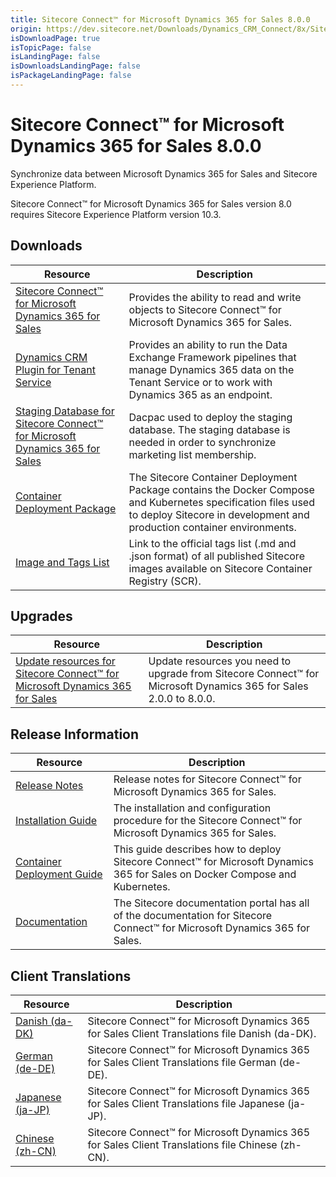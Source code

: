 ```yaml
---
title: Sitecore Connect™ for Microsoft Dynamics 365 for Sales 8.0.0
origin: https://dev.sitecore.net/Downloads/Dynamics_CRM_Connect/8x/Sitecore_Connect_for_Microsoft_Dynamics_365_for_Sales_800
isDownloadPage: true
isTopicPage: false
isLandingPage: false
isDownloadsLandingPage: false
isPackageLandingPage: false
---
```


# Sitecore Connect™ for Microsoft Dynamics 365 for Sales 8.0.0

Synchronize data between Microsoft Dynamics 365 for Sales and Sitecore Experience Platform.

  <Alert variant='warning' mb={4}>
    <AlertIcon />
    Sitecore Connect™ for Microsoft Dynamics 365 for Sales version 8.0 requires Sitecore Experience Platform version 10.3.
  </Alert>
  

## Downloads

 | Resource | Description |
 | --- | --- |
 | [Sitecore Connect™ for Microsoft Dynamics 365 for Sales](https://scdp.blob.core.windows.net/downloads/Dynamics%20CRM%20Connect/8x/Sitecore%20Connect%20for%20Microsoft%20Dynamics%20365%20for%20Sales%20800/Secure/Sitecore%20Connect%20for%20Microsoft%20Dynamics%20365%20for%20Sales%208.0.1521%20rev.%2001521.zip) | Provides the ability to read and write objects to Sitecore Connect™ for Microsoft Dynamics 365 for Sales. |
 | [Dynamics CRM Plugin for Tenant Service](https://scdp.blob.core.windows.net/downloads/Dynamics%20CRM%20Connect/8x/Sitecore%20Connect%20for%20Microsoft%20Dynamics%20365%20for%20Sales%20800/Secure/Sitecore%20Connect%20for%20Microsoft%20Dynamics%20365%20for%20Sales%20Plugin%20for%20Tenant%20Service%208.0.1521%20rev.%2001521.scwdp.zip) | Provides an ability to run the Data Exchange Framework pipelines that manage Dynamics 365 data on the Tenant Service or to work with Dynamics 365 as an endpoint. |
 | [Staging Database for Sitecore Connect™ for Microsoft Dynamics 365 for Sales](https://scdp.blob.core.windows.net/downloads/Dynamics%20CRM%20Connect/8x/Sitecore%20Connect%20for%20Microsoft%20Dynamics%20365%20for%20Sales%20800/Secure/Sitecore.DataExchange.Staging.dacpac) | Dacpac used to deploy the staging database. The staging database is needed in order to synchronize marketing list membership. |
 | [Container Deployment Package](https://github.com/Sitecore/container-deployment/releases/tag/dcrm%2F8.0.1521.01521.209) | The Sitecore Container Deployment Package contains the Docker Compose and Kubernetes specification files used to deploy Sitecore in development and production container environments. |
 | [Image and Tags List](https://github.com/Sitecore/docker-images/tree/master/tags) | Link to the official tags list (.md and .json format) of all published Sitecore images available on Sitecore Container Registry (SCR). |

## Upgrades

 | Resource | Description |
 | --- | --- |
 | [Update resources for Sitecore Connect™ for Microsoft Dynamics 365 for Sales](/downloads/Resource_files_for_Modules/1x/Resource_files_for_Modules_100) | Update resources you need to upgrade from Sitecore Connect™ for Microsoft Dynamics 365 for Sales 2.0.0 to 8.0.0. |

## Release Information

 | Resource | Description |
 | --- | --- |
 | [Release Notes](/downloads/Dynamics_CRM_Connect/8x/Sitecore_Connect_for_Microsoft_Dynamics_365_for_Sales_800/Release_Notes) | Release notes for Sitecore Connect™ for Microsoft Dynamics 365 for Sales. |
 | [Installation Guide](https://doc.sitecore.com/xp/en/developers/dynamics-crm-connect/80/sitecore-connect-for-microsoft-dynamics-365-for-sales/install-sitecore-connect-for-microsoft-dynamics-for-sales-365-on-prem.html) | The installation and configuration procedure for the Sitecore Connect™ for Microsoft Dynamics 365 for Sales. |
 | [Container Deployment Guide](https://doc.sitecore.com/xp/en/developers/dynamics-crm-connect/80/sitecore-connect-for-microsoft-dynamics-365-for-sales/install-sitecore-connect-for-microsoft-dynamics-365-for-sales-on-containers.html) | This guide describes how to deploy Sitecore Connect™ for Microsoft Dynamics 365 for Sales on Docker Compose and Kubernetes. |
 | [Documentation](https://doc.sitecore.com/xp/en/developers/dynamics-crm-connect/80/sitecore-connect-for-microsoft-dynamics-365-for-sales/index-en.html) | The Sitecore documentation portal has all of the documentation for Sitecore Connect™ for Microsoft Dynamics 365 for Sales. |

## Client Translations

 | Resource | Description |
 | --- | --- |
 | [Danish (da-DK)](https://scdp.blob.core.windows.net/downloads/Dynamics%20CRM%20Connect/8x/Sitecore%20Connect%20for%20Microsoft%20Dynamics%20365%20for%20Sales%20800/Secure/Sitecore%20Connect%20for%20Microsoft%20Dynamics%20365%20for%20Sales%208.0.1521%20rev.%2001521%20(da-DK).zip) | Sitecore Connect™ for Microsoft Dynamics 365 for Sales Client Translations file Danish (da-DK). |
 | [German (de-DE)](https://scdp.blob.core.windows.net/downloads/Dynamics%20CRM%20Connect/8x/Sitecore%20Connect%20for%20Microsoft%20Dynamics%20365%20for%20Sales%20800/Secure/Sitecore%20Connect%20for%20Microsoft%20Dynamics%20365%20for%20Sales%208.0.1521%20rev.%2001521%20(de-DE).zip) | Sitecore Connect™ for Microsoft Dynamics 365 for Sales Client Translations file German (de-DE). |
 | [Japanese (ja-JP)](https://scdp.blob.core.windows.net/downloads/Dynamics%20CRM%20Connect/8x/Sitecore%20Connect%20for%20Microsoft%20Dynamics%20365%20for%20Sales%20800/Secure/Sitecore%20Connect%20for%20Microsoft%20Dynamics%20365%20for%20Sales%208.0.1521%20rev.%2001521%20(ja-JP).zip) | Sitecore Connect™ for Microsoft Dynamics 365 for Sales Client Translations file Japanese (ja-JP). |
 | [Chinese (zh-CN)](https://scdp.blob.core.windows.net/downloads/Dynamics%20CRM%20Connect/8x/Sitecore%20Connect%20for%20Microsoft%20Dynamics%20365%20for%20Sales%20800/Secure/Sitecore%20Connect%20for%20Microsoft%20Dynamics%20365%20for%20Sales%208.0.1521%20rev.%2001521%20(zh-CN).zip) | Sitecore Connect™ for Microsoft Dynamics 365 for Sales Client Translations file Chinese (zh-CN). |